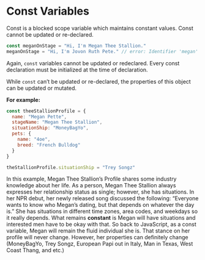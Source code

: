 # Const Variables

Const is a blocked scope variable which maintains constant values. Const cannot be updated or re-declared.

``` JavaScript 
const meganOnStage = "Hi, I'm Megan Thee Stallion."
meganOnStage = "Hi, I'm Jovon Ruth Pete." // error: Identifier 'megan' has already been declared
```
Again, `const` variables cannot be updated or redeclared. Every const declaration must be initialized at the time of declaration.

While  `const` can’t be updated or re-declared, the properties of this object can be updated or mutated. 

<strong>For example:</strong>

```JavaScript
const theeStallionProfile = {
  name: "Megan Pette",
  stageName: "Megan Thee Stallion",
  situationShip: "MoneyBagYo",
  pets: {
    name: "4oe",
    breed: "French Bulldog"
  }
}

theStallionProfile.situationShip = "Trey Songz"
```

In this example, Megan Thee Stallion’s Profile shares some industry knowledge about her life. As a person, Megan Thee Stallion always expresses her relationship status as single; however, she has situations. In her NPR debut, her newly released song discussed the following: “Everyone wants to know who Megan’s dating, but that depends on whatever the day is.” She has situations in different time zones, area codes, and weekdays so it really depends. What remains <strong>constant</strong> is Megan will have situations and interested men have to be okay with that. So back to JavaScript, as a const variable, Megan will remain the fluid individual she is. That stance on her profile will never change. However, her properties can definitely change (MoneyBagYo, Trey Songz, European Papi out in Italy, Man in Texas, West Coast Thang, and etc.)
